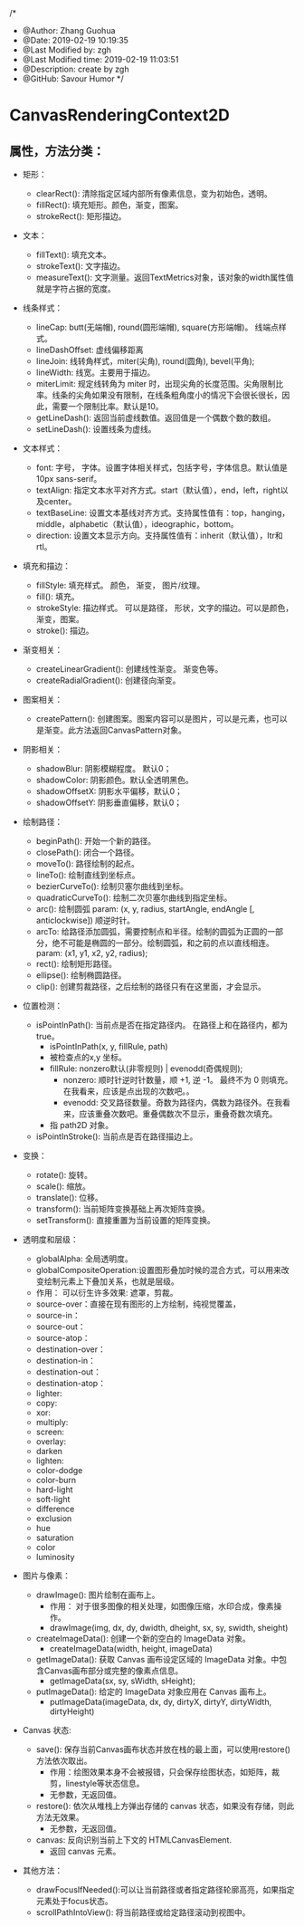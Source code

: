 /*
* @Author: Zhang Guohua
* @Date:   2019-02-19 10:19:35
* @Last Modified by:   zgh
* @Last Modified time: 2019-02-19 11:03:51
* @Description: create by zgh
* @GitHub: Savour Humor
*/
# CanvasRenderingContext2D


## 属性，方法分类：

- 矩形： 
    + clearRect(): 清除指定区域内部所有像素信息，变为初始色，透明。
    + fillRect(): 填充矩形。颜色，渐变，图案。
    + strokeRect(): 矩形描边。
     
- 文本：
    + fillText(): 填充文本。
    + strokeText(): 文字描边。
    + measureText(): 文字测量。返回TextMetrics对象，该对象的width属性值就是字符占据的宽度。
     
         
- 线条样式：
    + lineCap: butt(无端帽), round(圆形端帽), square(方形端帽)。 线端点样式。
    + lineDashOffset: 虚线偏移距离
    + lineJoin: 线转角样式，miter(尖角), round(圆角), bevel(平角);
    + lineWidth: 线宽。主要用于描边。
    + miterLimit: 规定线转角为 miter 时，出现尖角的长度范围。尖角限制比率。线条的尖角如果没有限制，在线条粗角度小的情况下会很长很长，因此，需要一个限制比率。默认是10。
    + getLineDash(): 返回当前虚线数值。返回值是一个偶数个数的数组。
    + setLineDash(): 设置线条为虚线。

- 文本样式：
    + font: 字号， 字体。设置字体相关样式，包括字号，字体信息。默认值是10px sans-serif。
    + textAlign: 指定文本水平对齐方式。start（默认值），end，left，right以及center。
    + textBaseLine: 设置文本基线对齐方式。支持属性值有：top，hanging，middle，alphabetic（默认值），ideographic，bottom。
    + direction: 设置文本显示方向。支持属性值有：inherit（默认值），ltr和rtl。
     
- 填充和描边：
    + fillStyle: 填充样式。 颜色， 渐变， 图片/纹理。
    + fill(): 填充。
    + strokeStyle: 描边样式。 可以是路径， 形状，文字的描边。可以是颜色， 渐变，图案。
    + stroke(): 描边。
     
- 渐变相关：
    + createLinearGradient(): 创建线性渐变。  渐变色等。
    + createRadialGradient(): 创建径向渐变。 
     
- 图案相关：
    + createPattern(): 创建图案。图案内容可以是图片，可以是<canvas>元素，也可以是渐变。此方法返回CanvasPattern对象。
     
- 阴影相关：
    + shadowBlur: 阴影模糊程度。 默认0；
    + shadowColor: 阴影颜色。默认全透明黑色。
    + shadowOffsetX: 阴影水平偏移，默认0；
    + shadowOffsetY: 阴影垂直偏移，默认0；
     
- 绘制路径：
    + beginPath(): 开始一个新的路径。
    + closePath(): 闭合一个路径。
    + moveTo(): 路径绘制的起点。
    + lineTo(): 绘制直线到坐标点。
    + bezierCurveTo(): 绘制贝塞尔曲线到坐标。
    + quadraticCurveTo(): 绘制二次贝塞尔曲线到指定坐标。
    + arc(): 绘制圆弧
         param: (x, y, radius, startAngle, endAngle [, anticlockwise]) 顺逆时针。
    + arcTo: 给路径添加圆弧，需要控制点和半径。绘制的圆弧为正圆的一部分，绝不可能是椭圆的一部分。绘制圆弧，和之前的点以直线相连。
         param: (x1, y1, x2, y2, radius);
    + rect(): 绘制矩形路径。
    + ellipse(): 绘制椭圆路径。
    + clip(): 创建剪裁路径，之后绘制的路径只有在这里面，才会显示。
     
- 位置检测：
    + isPointInPath(): 当前点是否在指定路径内。 在路径上和在路径内，都为 true。
        * isPointInPath(x, y, fillRule, path)
        * 被检查点的x,y 坐标。
        * fillRule: nonzero默认(非零规则) | evenodd(奇偶规则);
            - nonzero: 顺时针逆时针数量，顺 +1, 逆 -1。 最终不为 0 则填充。在我看来，应该是点出现的次数吧。。
            - evenodd: 交叉路径数量。奇数为路径内，偶数为路径外。在我看来，应该重叠次数吧。重叠偶数次不显示，重叠奇数次填充。
        * 指 path2D 对象。
    + isPointInStroke(): 当前点是否在路径描边上。
     
- 变换：
    + rotate(): 旋转。
    + scale(): 缩放。
    + translate(): 位移。
    + transform(): 当前矩阵变换基础上再次矩阵变换。
    + setTransform(): 直接重置为当前设置的矩阵变换。
     
- 透明度和层级：
    + globalAlpha: 全局透明度。
    + globalCompositeOperation:设置图形叠加时候的混合方式，可以用来改变绘制元素上下叠加关系，也就是层级。
    + 作用： 可以衍生许多效果: 遮罩，剪裁。
    + source-over：直接在现有图形的上方绘制，纯视觉覆盖，
    + source-in：
    + source-out：
    + source-atop：
    + destination-over：
    + destination-in：
    + destination-out：
    + destination-atop：
    + lighter:
    + copy:
    + xor:
    + multiply:
    + screen:
    + overlay:
    + darken
    + lighten:
    + color-dodge
    + color-burn
    + hard-light
    + soft-light
    + difference
    + exclusion
    + hue
    + saturation
    + color
    + luminosity
     
- 图片与像素：
    + drawImage(): 图片绘制在画布上。
        * 作用： 对于很多图像的相关处理，如图像压缩，水印合成，像素操作。
        * drawImage(img, dx, dy, dwidth, dheight, sx, sy, swidth, sheight)
    + createImageData(): 创建一个新的空白的 ImageData 对象。
        * createImageData(width, height, imageData)
    + getImageData(): 获取 Canvas 画布设定区域的 ImageData 对象。中包含Canvas画布部分或完整的像素点信息。
        * getImageData(sx, sy, sWidth, sHeight);
    + putImageData(): 给定的 ImageData 对象应用在 Canvas 画布上。
        * putImageData(imageData, dx, dy, dirtyX, dirtyY, dirtyWidth, dirtyHeight)
     
- Canvas 状态:
    + save(): 保存当前Canvas画布状态并放在栈的最上面，可以使用restore()方法依次取出。
        * 作用：绘图效果本身不会被报错，只会保存绘图状态，如矩阵，裁剪，linestyle等状态信息。
        * 无参数，无返回值。
    + restore(): 依次从堆栈上方弹出存储的 canvas 状态，如果没有存储，则此方法无效果。
        * 无参数，无返回值。
    + canvas: 反向识别当前上下文的 HTMLCanvasElement.
        * 返回 canvas 元素。
     
- 其他方法：
    + drawFocusIfNeeded():可以让当前路径或者指定路径轮廓高亮，如果指定元素处于focus状态。
    + scrollPathIntoView(): 将当前路径或给定路径滚动到视图中。
